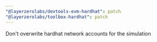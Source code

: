 ```yaml
---
"@layerzerolabs/devtools-evm-hardhat": patch
"@layerzerolabs/toolbox-hardhat": patch
---
```


Don't overwrite hardhat network accounts for the simulation
